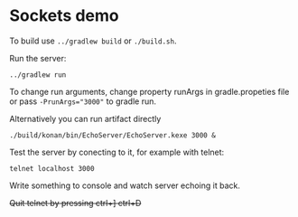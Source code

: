# Sockets demo

To build use `../gradlew build` or `./build.sh`.

Run the server:

    ../gradlew run
    
To change run arguments, change property runArgs in gradle.propeties file 
or pass `-PrunArgs="3000"` to gradle run. 

Alternatively you can run artifact directly 

    ./build/konan/bin/EchoServer/EchoServer.kexe 3000 &

Test the server by conecting to it, for example with telnet:

    telnet localhost 3000

Write something to console and watch server echoing it back.

~~Quit telnet by pressing ctrl+] ctrl+D~~

